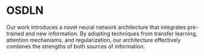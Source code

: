 # OSDLN
Our work introduces a novel neural network architecture that integrates pre-trained and new information. By adopting techniques from transfer learning, attention mechanisms, and regularization, our architecture effectively combines the strengths of both sources of information. 
